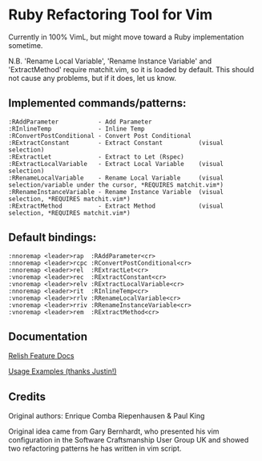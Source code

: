 # Ruby Refactoring Tool for Vim

Currently in 100% VimL, but might move toward a Ruby implementation sometime.

N.B. 'Rename Local Variable', 'Rename Instance Variable' and 'ExtractMethod'
require matchit.vim, so it is loaded by default. This should not cause any
problems, but if it does, let us know.

## Implemented commands/patterns:

    :RAddParameter           - Add Parameter
    :RInlineTemp             - Inline Temp
    :RConvertPostConditional - Convert Post Conditional
    :RExtractConstant        - Extract Constant          (visual selection)
    :RExtractLet             - Extract to Let (Rspec)
    :RExtractLocalVariable   - Extract Local Variable    (visual selection)
    :RRenameLocalVariable    - Rename Local Variable     (visual selection/variable under the cursor, *REQUIRES matchit.vim*)
    :RRenameInstanceVariable - Rename Instance Variable  (visual selection, *REQUIRES matchit.vim*)
    :RExtractMethod          - Extract Method            (visual selection, *REQUIRES matchit.vim*)

## Default bindings:

    :nnoremap <leader>rap  :RAddParameter<cr>
    :nnoremap <leader>rcpc :RConvertPostConditional<cr>
    :nnoremap <leader>rel  :RExtractLet<cr>
    :vnoremap <leader>rec  :RExtractConstant<cr>
    :vnoremap <leader>relv :RExtractLocalVariable<cr>
    :nnoremap <leader>rit  :RInlineTemp<cr>
    :vnoremap <leader>rrlv :RRenameLocalVariable<cr>
    :vnoremap <leader>rriv :RRenameInstanceVariable<cr>
    :vnoremap <leader>rem  :RExtractMethod<cr>

## Documentation

[Relish Feature Docs](http://relishapp.com/despo/vim-ruby-refactoring)

[Usage Examples (thanks Justin!)](http://justinram.wordpress.com/2010/12/30/vim-ruby-refactoring-series/)


## Credits

Original authors: Enrique Comba Riepenhausen & Paul King

Original idea came from Gary Bernhardt, who presented his vim configuration in
the Software Craftsmanship User Group UK and showed two refactoring patterns he
has written in vim script.

